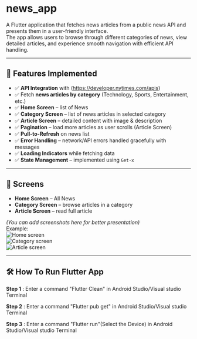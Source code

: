 # news_app

A Flutter application that fetches news articles from a public news API and presents them in a user-friendly interface.  
The app allows users to browse through different categories of news, view detailed articles, and experience smooth navigation with efficient API handling.

---

## 🚀 Features Implemented

- ✅ **API Integration** with (https://developer.nytimes.com/apis)
- ✅ Fetch **news articles by category** (Technology, Sports, Entertainment, etc.)
- ✅ **Home Screen** – list of News
- ✅ **Category Screen** – list of news articles in selected category
- ✅ **Article Screen** – detailed content with image & description
- ✅ **Pagination** – load more articles as user scrolls (Article Screen)
- ✅ **Pull-to-Refresh** on news list
- ✅ **Error Handling** – network/API errors handled gracefully with messages
- ✅ **Loading Indicators** while fetching data
- ✅ **State Management** – implemented using `Get-x`

---

## 📱 Screens

- **Home Screen** – All News
- **Category Screen** – browse articles in a category
- **Article Screen** – read full article

_(You can add screenshots here for better presentation)_  
Example:  
![Home screen](assets/Home_screen.jpeg)  
![Category screen](assets/Category_screen.jpeg)  
![Article screen](assets/Article_screen.jpeg)

---

## 🛠️ How To Run Flutter App

**Step 1** : Enter a command "Flutter Clean" in Android Studio/Visual studio Terminal

**Step 2** : Enter a command "Flutter pub get" in Android Studio/Visual studio Terminal

**Step 3** : Enter a command "Flutter run"(Select the Device) in Android Studio/Visual studio Terminal
